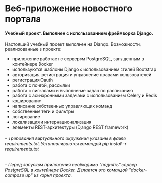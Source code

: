 # Веб-приложение новостного портала
#### Учебный проект. Выполнен с использованием фреймворка Django.

Настоящий учебный проект выполнен на Django. Возможности, реализованные в проекте:
- приложение работает с сервером PostgreSQL, запущенным в контейнере Docker
- используются шаблоны Django с использованием стилей Bootstrap
- авторизация, регистрация и управление правами пользователей
- регистрация Oauth
- работа с почтой, рассылки
- работа с сигналами и выполнение задач по расписанию
- работа с асинхронными задачами с использованием Celery и Redis
- кэширование
- написание собственных управляющих команд
- собственные теги и фильтры
- логирование
- локализация и интернационализация
- элементы REST-архитектуры (Django REST framework)

###### - Требования виртуального окружения указаны в файле requirements.txt. Устанавливаются командой pip install -r requirements.txt

###### - Перед запуском приложения необходимо "поднять" сервер PostgreSQL в контейнере Docker. Делается это командой "docker-compose up" из корня проекта.